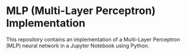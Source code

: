 # MLP (Multi-Layer Perceptron) Implementation
This repository contains an implementation of a Multi-Layer Perceptron (MLP) neural network in a Jupyter Notebook using Python.
